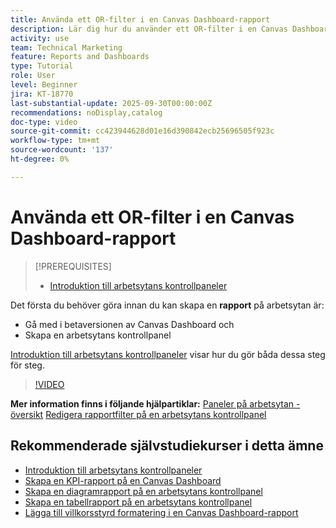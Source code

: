 ```yaml
---
title: Använda ett OR-filter i en Canvas Dashboard-rapport
description: Lär dig hur du använder ett OR-filter i en Canvas Dashboard-rapport.
activity: use
team: Technical Marketing
feature: Reports and Dashboards
type: Tutorial
role: User
level: Beginner
jira: KT-18770
last-substantial-update: 2025-09-30T00:00:00Z
recommendations: noDisplay,catalog
doc-type: video
source-git-commit: cc423944628d01e16d390842ecb25696505f923c
workflow-type: tm+mt
source-wordcount: '137'
ht-degree: 0%

---
```


# Använda ett OR-filter i en Canvas Dashboard-rapport

>[!PREREQUISITES]
>
>* [Introduktion till arbetsytans kontrollpaneler](/help/reporting/canvas-dashboards/introduction-to-canvas-dashboards.md)

Det första du behöver göra innan du kan skapa en **rapport** på arbetsytan är:

* Gå med i betaversionen av Canvas Dashboard och
* Skapa en arbetsytans kontrollpanel

[Introduktion till arbetsytans kontrollpaneler](/help/reporting/canvas-dashboards/introduction-to-canvas-dashboards.md) visar hur du gör båda dessa steg för steg.

>[!VIDEO](https://video.tv.adobe.com/v/3475381/?quality=12&learn=on&enablevpops=1)

**Mer information finns i följande hjälpartiklar:**
[Paneler på arbetsytan - översikt](https://experienceleague.adobe.com/en/docs/workfront/using/reporting/canvas-dashboards/canvas-dashboards-overview)
[Redigera rapportfilter på en arbetsytans kontrollpanel](https://experienceleague.adobe.com/en/docs/workfront/using/reporting/canvas-dashboards/manage-reports/edit-report-filters)

## Rekommenderade självstudiekurser i detta ämne

* [Introduktion till arbetsytans kontrollpaneler](/help/reporting/canvas-dashboards/introduction-to-canvas-dashboards.md)
* [Skapa en KPI-rapport på en Canvas Dashboard](/help/reporting/canvas-dashboards/create-a-kpi-report-on-a-canvas-dashboard.md)
* [Skapa en diagramrapport på en arbetsytans kontrollpanel](/help/reporting/canvas-dashboards/create-a-chart-report-on-a-canvas-dashboard.md)
* [Skapa en tabellrapport på en arbetsytans kontrollpanel](/help/reporting/canvas-dashboards/create-a-table-report-on-a-canvas-dashboard.md)
* [Lägga till villkorsstyrd formatering i en Canvas Dashboard-rapport](/help/reporting/canvas-dashboards/add-conditional-formatting-to-a-canvas-dashboard-report.md)
